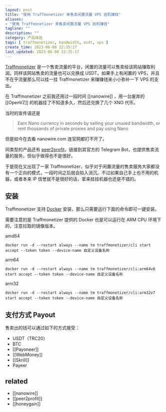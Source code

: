 ```yaml
---
layout: post
title: "使用 Traffmonetizer 来售卖闲置流量 VPS 挂机赚钱"
aliases:
- "使用 Traffmonetizer 来售卖闲置流量 VPS 挂机赚钱"
tagline: ""
description: ""
category: 产品体验
tags: [ traffmonetizer, bandwidth, usdt, vps ]
create_time: 2023-06-08 22:35:17
last_updated: 2023-06-08 22:35:17
---
```


[Traffmonetizer](https://gtk.pw/traff) 是一个售卖流量的平台，闲置的流量可以售卖给该网站赚取利润。同样该网站售卖的流量也可以兑换成 USDT。如果手上有闲置的 VPS，并且不在乎流量那么可以挂一挂 Traffmonetizer 来赚赚钱来小小弥补一下 VPS 的支出。

在 Traffmonetizer 之前我还用过一段时间 [[nanowire]] ，用一台废弃的 [[OpenVZ]] 的机器挂了不知道多久，然后还兑换了几个 XNO 代币。

当时的宣传语还是

> Earn Nano currency in seconds by selling your unused bandwidth, or rent thousands of private proxies and pay using Nano

但是如今在去看 nanowire.com 连官网都打不开了。

同类型的产品还有 [peer2profit](https://t.me/peer2profit_app_bot?start=163297288361553053e883f)，链接到其官方的 Telegram Bot，也提供售卖流量的服务，但似乎做得也不是很好。

于是现在又出现了一家 Traffmonetizer，似乎对于闲置流量的售卖服务大家都没有一个正向的模式，一段时间之后就会陷入消沉。不过如果自己手上也不用的机器，或者本来 IP 信誉就不是很好的话，拿来挂挂机器也还是不错的。

## 安装

Traffmonetizer 支持 [Docker](https://hub.docker.com/r/traffmonetizer/cli) 安装，那么只需要运行下面的命令即可一键安装。

需要注意的是 Traffmonetizer 提供的 Docker 也是可以运行在 ARM CPU 环境下的，注意拉取的镜像版本。

amd64

```
docker run -d --restart always --name tm traffmonetizer/cli start accept --token token --device-name 自定义设备名称
```

arm64

```
docker run -d --restart always --name tm traffmonetizer/cli:arm64v8 start accept --token token --device-name 自定义设备名称
```

arm32

```
docker run -d --restart always --name tm traffmonetizer/cli:arm32v7 start accept --token token --device-name 自定义设备名称
```

## 支付方式 Payout

售卖出的钱可以通过如下的方式接受：

- USDT（TRC20）
- BTC
- [[Payoneer]]
- [[WebMoney]]
- [[Skrill]]
- Payeer

## related

- [[nanowire]]
- [[peer2profit]]
- [[honeygain]]
